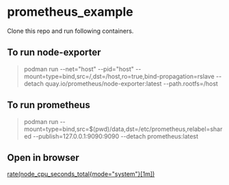 # prometheus_example

Clone this repo and run following containers.

## To run node-exporter

> podman run --net="host" --pid="host" --mount=type=bind,src=/,dst=/host,ro=true,bind-propagation=rslave --detach quay.io/prometheus/node-exporter:latest --path.rootfs=/host

## To run prometheus

> podman run --mount=type=bind,src=$(pwd)/data,dst=/etc/prometheus,relabel=shared --publish=127.0.0.1:9090:9090 --detach prometheus:latest

## Open in browser

[rate(node_cpu_seconds_total{mode="system"}[1m])](http://localhost:9090/graph?g0.expr=rate(node_cpu_seconds_total%7Bmode%3D%22system%22%7D%5B1m%5D)&g0.tab=0&g0.stacked=0&g0.range_input=1h)
